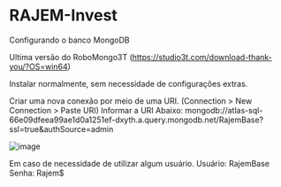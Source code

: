 # RAJEM-Invest

Configurando o banco MongoDB

Ultima versão do RoboMongo3T (https://studio3t.com/download-thank-you/?OS=win64)

Instalar normalmente, sem necessidade de configurações extras.

Criar uma nova conexão por meio de uma URI.
(Connection > New Connection > Paste URI)
Informar a URI Abaixo:
mongodb://atlas-sql-66e09dfeea99ae1d0a1251ef-dxyth.a.query.mongodb.net/RajemBase?ssl=true&authSource=admin

![image](https://github.com/user-attachments/assets/6b19af82-e4d2-4d73-a976-e3ce1ab45170)

Em caso de necessidade de utilizar algum usuário.
Usuário: RajemBase
Senha: Rajem$
